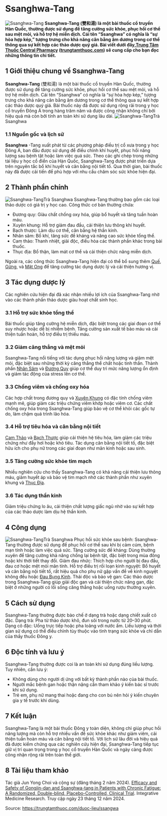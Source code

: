 # Ssanghwa-Tang

![Ssanghwa-Tang ](https://trungtamthuoc.com/images/others/ssanghwa-tang-1-8363.jpg)
**Ssanghwa-Tang (雙和湯) là một bài thuốc cổ truyền Hàn Quốc, thường được sử dụng để tăng cường sức khỏe, phục hồi cơ thể sau mệt mỏi, và hỗ trợ hệ miễn dịch. Cái tên “Ssanghwa” có nghĩa là “sự hòa hợp kép,” tượng trưng cho khả năng cân bằng âm dương trong cơ thể thông qua sự kết hợp các thảo dược quý giá. Bài viết dưới đây,[Trung Tâm Thuốc Central Pharmacy](https://trungtamthuoc.com/ "Trung Tâm Thuốc Central Pharmacy") ([trungtamthuoc.com](https://trungtamthuoc.com/ "trungtamthuoc.com")) sẽ cung cấp cho bạn đọc những thông tin chi tiết.**
##  1 Giới thiệu chung về Ssanghwa-Tang
**Ssanghwa-Tang** (雙和湯) là một bài thuốc cổ truyền Hàn Quốc, thường được sử dụng để tăng cường sức khỏe, phục hồi cơ thể sau mệt mỏi, và hỗ trợ hệ miễn dịch. Cái tên “Ssanghwa” có nghĩa là “sự hòa hợp kép,” tượng trưng cho khả năng cân bằng âm dương trong cơ thể thông qua sự kết hợp các thảo dược quý giá. Bài thuốc này đã được sử dụng rộng rãi trong y học cổ truyền Đông Á trong hàng trăm năm và được công nhận không chỉ bởi hiệu quả mà còn bởi tính an toàn khi sử dụng lâu dài.
![Ssanghwa-Tang ](https://trungtamthuoc.com/images/item/Ssanghwa-Tang-2.jpg)Trà Ssanghwa 
### 1.1 Nguồn gốc và lịch sử
**Ssanghwa** -Tang xuất phát từ các phương pháp điều trị cổ xưa trong y học Đông Á, ban đầu được sử dụng để điều chỉnh khí huyết, phục hồi năng lượng sau bệnh tật hoặc làm việc quá sức. Theo các ghi chép trong những tài liệu y học cổ điển của Hàn Quốc, Ssanghwa-Tang được phát triển dựa trên nguyên tắc bổ khí huyết và cân bằng nội tiết tố. Qua thời gian, bài thuốc này đã được cải tiến để phù hợp với nhu cầu chăm sóc sức khỏe hiện đại.
##  2 Thành phần chính
![Ssanghwa-Tang ](https://trungtamthuoc.com/images/item/Ssanghwa-Tang-3.jpg)Trà Ssanghwa
Ssanghwa-Tang thường bao gồm các loại thảo dược có giá trị y học cao. Công thức cơ bản thường chứa:
  * Đương quy: Giàu chất chống oxy hóa, giúp bổ huyết và tăng tuần hoàn máu.
  * Xuyên khung: Hỗ trợ giảm đau đầu, cải thiện lưu thông khí huyết.
  * Bạch thược: Làm dịu cơ thể, cân bằng hệ thần kinh.
  * Nhân sâm: Bổ khí, tăng sức đề kháng và nâng cao sức khỏe tổng thể.
  * Cam thảo: Thanh nhiệt, giải độc, điều hòa các thành phần khác trong bài thuốc.
  * Thục địa: Bổ thận, làm mát cơ thể và cải thiện chức năng miễn dịch.


Ngoài ra, các công thức Ssanghwa-Tang hiện đại có thể bổ sung thêm [Quế](https://trungtamthuoc.com/hoat-chat/que "Quế"), [Gừng](https://trungtamthuoc.com/hoat-chat/gung "Gừng"), và [Mật Ong](https://trungtamthuoc.com/hoat-chat/mat-ong "Mật Ong") để tăng cường tác dụng dược lý và cải thiện hương vị.
##  3 Tác dụng dược lý
Các nghiên cứu hiện đại đã xác nhận nhiều lợi ích của Ssanghwa-Tang nhờ vào các thành phần thảo dược giàu hoạt chất sinh học.
### 3.1 Hỗ trợ sức khỏe tổng thể
Bài thuốc giúp tăng cường hệ miễn dịch, đặc biệt trong các giai đoạn cơ thể suy nhược hoặc dễ bị nhiễm bệnh.
Tăng cường sản xuất tế bào máu và cải thiện tuần hoàn, hỗ trợ điều trị thiếu máu.
### 3.2 Giảm căng thẳng và mệt mỏi
Ssanghwa-Tang nổi tiếng với tác dụng phục hồi năng lượng và giảm mệt mỏi, đặc biệt sau những thời kỳ căng thẳng thể chất hoặc tinh thần.
Thành phần [Nhân Sâm](https://trungtamthuoc.com/duoc-lieu/nhan-sam "Nhân Sâm") và [Đương Quy](https://trungtamthuoc.com/hoat-chat/duong-quy "Đương Quy") giúp cơ thể duy trì mức năng lượng ổn định và giảm tác động của stress lên cơ thể.
### 3.3 Chống viêm và chống oxy hóa
Các hợp chất trong đương quy và [Xuyên Khung](https://trungtamthuoc.com/hoat-chat/xuyen-khung "Xuyên Khung") có đặc tính chống viêm mạnh mẽ, giúp giảm các triệu chứng viêm khớp hoặc viêm cơ.
Các chất chống oxy hóa trong Ssanghwa-Tang giúp bảo vệ cơ thể khỏi các gốc tự do, làm chậm quá trình lão hóa.
### 3.4 Hỗ trợ tiêu hóa và cân bằng nội tiết
[Cam Thảo](https://trungtamthuoc.com/duoc-lieu/cam-thao-32 "Cam Thảo") và [Bạch Thược](https://trungtamthuoc.com/duoc-lieu/bach-thuoc "Bạch Thược") giúp cải thiện hệ tiêu hóa, làm giảm các triệu chứng như đầy hơi hoặc khó tiêu.
Tác dụng cân bằng nội tiết tố, đặc biệt hữu ích cho phụ nữ trong các giai đoạn như mãn kinh hoặc sau sinh.
### 3.5 Tăng cường sức khỏe tim mạch
Nhiều nghiên cứu cho thấy Ssanghwa-Tang có khả năng cải thiện lưu thông máu, giảm huyết áp và bảo vệ tim mạch nhờ các thành phần như xuyên khung và [Thục Địa](https://trungtamthuoc.com/hoat-chat/thuc-dia "Thục Địa").
### 3.6 Tác dụng thần kinh
Giảm triệu chứng lo âu, cải thiện chất lượng giấc ngủ nhờ vào sự kết hợp của các thảo dược làm dịu hệ thần kinh.
##  4 Công dụng
![Ssanghwa-Tang ](https://trungtamthuoc.com/images/item/Ssanghwa-Tang-4.jpg)Trà Ssanghwa
Phục hồi sức khỏe sau bệnh: Ssanghwa-Tang thường được sử dụng để phục hồi cơ thể sau khi bị cảm cúm, bệnh mạn tính hoặc làm việc quá sức.
Tăng cường sức đề kháng: Dùng thường xuyên để tăng cường khả năng chống lại bệnh tật, đặc biệt trong mùa đông hoặc khi thời tiết thay đổi.
Giảm đau nhức: Thích hợp cho người bị đau đầu, đau cơ hoặc mệt mỏi mãn tính.
Hỗ trợ điều trị rối loạn kinh nguyệt: Bổ huyết và cân bằng nội tiết tố, rất hiệu quả cho phụ nữ gặp vấn đề về kinh nguyệt không đều hoặc [Đau Bụng Kinh](https://trungtamthuoc.com/bai-viet/cach-dau-bung-kinh-va-phong-tranh-dau-bung-kinh "Đau Bụng Kinh").
Thải độc và bảo vệ gan: Các thảo dược trong Ssanghwa-Tang giúp giải độc gan và cải thiện chức năng gan, đặc biệt ở những người có lối sống căng thẳng hoặc uống rượu thường xuyên.
##  5 Cách sử dụng
Ssanghwa-Tang thường được bào chế ở dạng trà hoặc dạng chiết xuất cô đặc.
Dạng trà: Pha từ thảo dược khô, đun sôi trong nước từ 20–30 phút.
Dạng cô đặc: Uống trực tiếp hoặc pha loãng với nước ấm.
Liều lượng và thời gian sử dụng có thể điều chỉnh tùy thuộc vào tình trạng sức khỏe và chỉ dẫn của thầy thuốc Đông y.
##  6 Độc tính và lưu ý
Ssanghwa-Tang thường được coi là an toàn khi sử dụng đúng liều lượng. Tuy nhiên, cần lưu ý:
  * Không dùng cho người dị ứng với bất kỳ thành phần nào của bài thuốc.
  * Người mắc bệnh gan hoặc thận nặng cần tham khảo ý kiến bác sĩ trước khi sử dụng.
  * Trẻ em, phụ nữ mang thai hoặc đang cho con bú nên hỏi ý kiến chuyên gia y tế trước khi dùng.


##  7 Kết luận
Ssanghwa-Tang là một bài thuốc Đông y toàn diện, không chỉ giúp phục hồi năng lượng mà còn hỗ trợ nhiều vấn đề sức khỏe khác như giảm viêm, cải thiện tuần hoàn máu và cân bằng nội tiết tố. Với lịch sử lâu đời và hiệu quả đã được kiểm chứng qua các nghiên cứu hiện đại, Ssanghwa-Tang tiếp tục giữ vị trí quan trọng trong y học cổ truyền Hàn Quốc và ngày càng được công nhận rộng rãi trên toàn thế giới.
##  8 Tài liệu tham khảo
Tác giả Jun Yong Choi và cộng sự (đăng tháng 2 năm 2024). [Efficacy and Safety of Gongjin-dan and Ssanghwa-tang in Patients with Chronic Fatigue: A Randomized, Double-blind, Placebo-Controlled, Clinical Trial](https://doi.org/10.1016/j.imr.2024.101025). Integrative Medicine Research. Truy cập ngày 23 tháng 12 năm 2024. 


Source: https://trungtamthuoc.com/duoc-lieu/ssangwa